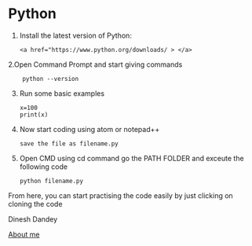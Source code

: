 # Python 

1. Install the latest version of Python:

       <a href="https://www.python.org/downloads/ > </a>

2.Open Command Prompt and start giving commands

        python --version
	
     
3. Run some basic examples

       x=100
	   print(x)
       
4. Now start coding using atom or notepad++

       save the file as filename.py
       
5. Open CMD using cd command go the PATH FOLDER and exceute the following code

       python filename.py
       
     
From here, you can start practising the code easily by  just clicking on cloning the code 



Dinesh Dandey

<a href="www.dineshdandey">About me</a>
 